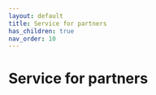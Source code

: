 ```yaml
---
layout: default
title: Service for partners
has_children: true
nav_order: 10
---
```


# Service for partners
